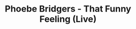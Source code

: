 ---
layout: post
title:  "Phoebe Bridgers - That Funny Feeling (Live)"
day: "2021-09-04"
link: "https://youtu.be/WxSRtqmUJ7o"
text: "Phoebe Bridgers cantando um cover de That Funny Feeling ao vivo :)"
img: "https://i.ytimg.com/vi/WxSRtqmUJ7o/maxresdefault.jpg"
---